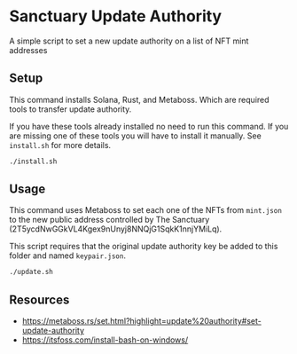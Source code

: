 # Sanctuary Update Authority

A simple script to set a new update authority on a list of NFT mint addresses

## Setup

This command installs Solana, Rust, and Metaboss. Which are required tools to transfer update authority.

If you have these tools already installed no need to run this command. If you are missing one of these tools you will have to install it manually. See `install.sh` for more details.

```bash
./install.sh
```

## Usage

This command uses Metaboss to set each one of the NFTs from `mint.json` to the new public address controlled by The Sanctuary (2T5ycdNwGGkVL4Kgex9nUnyj8NNQjG1SqkK1nnjYMiLq).

This script requires that the original update authority key be added to this folder and named `keypair.json`.

```bash
./update.sh
```

## Resources

- https://metaboss.rs/set.html?highlight=update%20authority#set-update-authority
- https://itsfoss.com/install-bash-on-windows/
